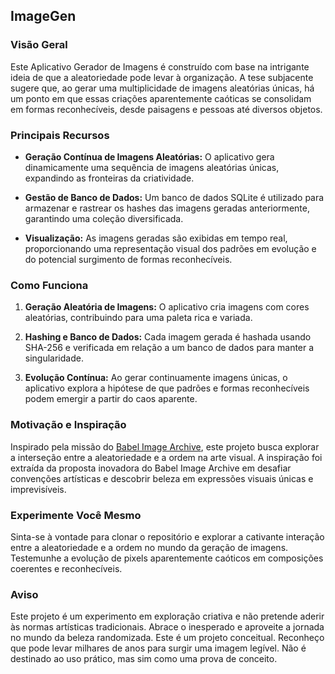 ## ImageGen

### Visão Geral

Este Aplicativo Gerador de Imagens é construído com base na intrigante ideia de que a aleatoriedade pode levar à organização. A tese subjacente sugere que, ao gerar uma multiplicidade de imagens aleatórias únicas, há um ponto em que essas criações aparentemente caóticas se consolidam em formas reconhecíveis, desde paisagens e pessoas até diversos objetos.

### Principais Recursos

- **Geração Contínua de Imagens Aleatórias:** O aplicativo gera dinamicamente uma sequência de imagens aleatórias únicas, expandindo as fronteiras da criatividade.
  
- **Gestão de Banco de Dados:** Um banco de dados SQLite é utilizado para armazenar e rastrear os hashes das imagens geradas anteriormente, garantindo uma coleção diversificada.

- **Visualização:** As imagens geradas são exibidas em tempo real, proporcionando uma representação visual dos padrões em evolução e do potencial surgimento de formas reconhecíveis.

### Como Funciona

1. **Geração Aleatória de Imagens:** O aplicativo cria imagens com cores aleatórias, contribuindo para uma paleta rica e variada.

2. **Hashing e Banco de Dados:** Cada imagem gerada é hashada usando SHA-256 e verificada em relação a um banco de dados para manter a singularidade.

3. **Evolução Contínua:** Ao gerar continuamente imagens únicas, o aplicativo explora a hipótese de que padrões e formas reconhecíveis podem emergir a partir do caos aparente.

### Motivação e Inspiração

Inspirado pela missão do [Babel Image Archive](https://babelia.libraryofbabel.info/about.html), este projeto busca explorar a interseção entre a aleatoriedade e a ordem na arte visual. A inspiração foi extraída da proposta inovadora do Babel Image Archive em desafiar convenções artísticas e descobrir beleza em expressões visuais únicas e imprevisíveis.

### Experimente Você Mesmo

Sinta-se à vontade para clonar o repositório e explorar a cativante interação entre a aleatoriedade e a ordem no mundo da geração de imagens. Testemunhe a evolução de pixels aparentemente caóticos em composições coerentes e reconhecíveis.

### Aviso

Este projeto é um experimento em exploração criativa e não pretende aderir às normas artísticas tradicionais. Abrace o inesperado e aproveite a jornada no mundo da beleza randomizada.
Este é um projeto conceitual. Reconheço que pode levar milhares de anos para surgir uma imagem legível. Não é destinado ao uso prático, mas sim como uma prova de conceito.
